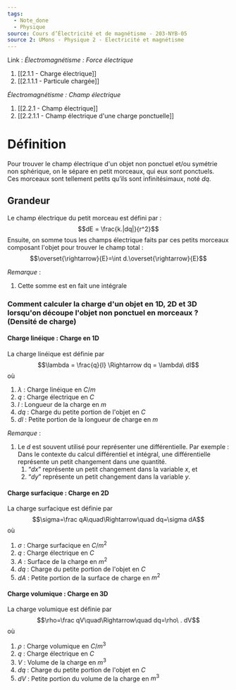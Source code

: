 ```yaml
---
tags:
  - Note_done
  - Physique
source: Cours d’Électricité et de magnétisme - 203-NYB-05
source 2: UMons - Physique 2 - Electricité et magnétisme
---
```


Link :
_Électromagnétisme : Force électrique_
1. [[2.1.1 - Charge électrique]]
2. [[2.1.1.1 - Particule chargée]]

_Électromagnétisme : Champ électrique_
1. [[2.2.1 - Champ électrique]]
2. [[2.2.1.1 - Champ électrique d'une charge ponctuelle]]

# Définition
Pour trouver le champ électrique d'un objet non ponctuel et/ou symétrie non sphérique, on le sépare en petit morceaux, qui eux sont ponctuels.
\
Ces morceaux sont tellement petits qu’ils sont infinitésimaux, noté $dq$.
## Grandeur
Le champ électrique du petit morceau est défini par : $$dE = \frac{k.|dq|}{r^2}$$
Ensuite, on somme tous les champs électrique faits par ces petits morceaux composant l'objet pour trouver le champ total : $$\overset{\rightarrow}{E}=\int d.\overset{\rightarrow}{E}$$

_Remarque_ :
1. Cette somme est en fait une intégrale

### Comment calculer la charge d'un objet en 1D, 2D et 3D lorsqu'on découpe l'objet non ponctuel en morceaux ? (Densité de charge)
#### Charge linéique : Charge en 1D
La charge linéique est définie par $$\lambda = \frac{q}{l} \Rightarrow dq = \lambda\ dl$$
où 
1. $\lambda$ : Charge linéique en $C/m$ 
2. $q$ : Charge électrique en $C$
3. $l$ : Longueur de la charge en $m$ 
4. $dq$ : Charge du petite portion de l'objet en $C$
5. $dl$ : Petite portion de la longueur de charge en $m$

_Remarque_ :
1. Le $d$ est souvent utilisé pour représenter une différentielle. Par exemple : Dans le contexte du calcul différentiel et intégral, une différentielle représente un petit changement dans une quantité. 
	1. “$dx$” représente un petit changement dans la variable $x$, et 
	2. “$dy$” représente un petit changement dans la variable $y$.

#### Charge surfacique : Charge en 2D
La charge surfacique est définie par $$\sigma=\frac qA\quad\Rightarrow\quad dq=\sigma dA$$
où 
1. $\sigma$ : Charge surfacique en $C/m^2$ 
2. $q$ : Charge électrique en $C$
3. $A$ : Surface de la charge en $m^2$
4. $dq$ : Charge du petite portion de l'objet en $C$
5. $dA$ : Petite portion de la surface de charge en $m^2$

#### Charge volumique : Charge en 3D
La charge volumique est définie par $$\rho=\frac qV\quad\Rightarrow\quad dq=\rho\ . dV$$
où 
1. $\rho$ : Charge volumique en $C/m^3$
2. $q$ : Charge électrique en $C$
3. $V$ : Volume de la charge en $m^3$
4. $dq$ : Charge du petite portion de l'objet en $C$
5. $dV$ : Petite portion du volume de la charge en $m^3$

